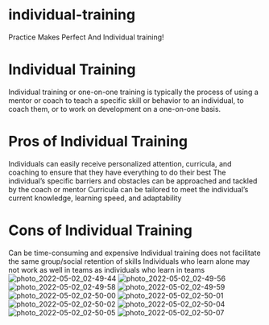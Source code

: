 # individual-training
Practice Makes Perfect And Individual training!

# Individual Training
Individual training or one-on-one training is typically the process of using a mentor or coach to teach a specific skill or behavior to an individual, to coach them, or to work on development on a one-on-one basis.

# Pros of Individual Training
Individuals can easily receive personalized attention, curricula, and coaching to ensure that they have everything to do their best
The individual’s specific barriers and obstacles can be approached and tackled by the coach or mentor
Curricula can be tailored to meet the individual’s current knowledge, learning speed, and adaptability

# Cons of Individual Training
Can be time-consuming and expensive
Individual training does not facilitate the same group/social retention of skills
Individuals who learn alone may not work as well in teams as individuals who learn in teams![photo_2022-05-02_02-49-44](https://user-images.githubusercontent.com/86709653/166164275-035708a9-18b5-47fa-808a-87f446af8372.jpg)
![photo_2022-05-02_02-49-56](https://user-images.githubusercontent.com/86709653/166164277-d6b917dd-a890-4fed-b3d5-99e205b88d4b.jpg)
![photo_2022-05-02_02-49-58](https://user-images.githubusercontent.com/86709653/166164278-ff3afa56-6805-4c93-ab75-0cd090750421.jpg)
![photo_2022-05-02_02-49-59](https://user-images.githubusercontent.com/86709653/166164279-96d8f41d-cad2-4363-8a13-a52a1bbe83db.jpg)
![photo_2022-05-02_02-50-00](https://user-images.githubusercontent.com/86709653/166164280-4dcdd04a-c793-48f4-9b8a-3750ecebac48.jpg)
![photo_2022-05-02_02-50-01](https://user-images.githubusercontent.com/86709653/166164281-ae64dfbe-f3e4-4b97-a9e6-f00876132350.jpg)
![photo_2022-05-02_02-50-02](https://user-images.githubusercontent.com/86709653/166164282-d9f57cfd-e6bb-4e82-a9c7-92ff1f04fccd.jpg)
![photo_2022-05-02_02-50-04](https://user-images.githubusercontent.com/86709653/166164283-8d1e592f-1c6a-47d8-aa47-5017d82975ef.jpg)
![photo_2022-05-02_02-50-05](https://user-images.githubusercontent.com/86709653/166164284-698ebdd6-af3f-4d0c-a0ee-6982588b4438.jpg)
![photo_2022-05-02_02-50-07](https://user-images.githubusercontent.com/86709653/166164288-3d874522-fbfb-436c-9a70-e5d3d9e5d325.jpg)
